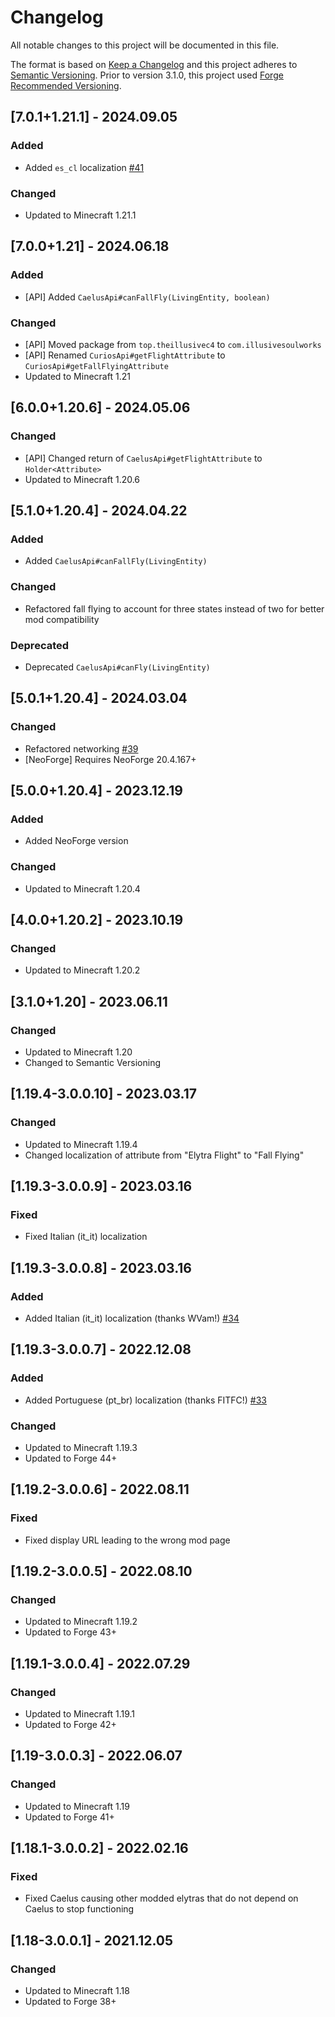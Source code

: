 # Changelog
All notable changes to this project will be documented in this file.

The format is based on [Keep a Changelog](http://keepachangelog.com/en/1.0.0/) and this project adheres to [Semantic Versioning](http://semver.org/spec/v2.0.0.html).
Prior to version 3.1.0, this project used [Forge Recommended Versioning](https://mcforge.readthedocs.io/en/latest/conventions/versioning/).

## [7.0.1+1.21.1] - 2024.09.05
### Added
- Added `es_cl` localization [#41](https://github.com/illusivesoulworks/caelus/pull/41)
### Changed
- Updated to Minecraft 1.21.1

## [7.0.0+1.21] - 2024.06.18
### Added
- [API] Added `CaelusApi#canFallFly(LivingEntity, boolean)`
### Changed
- [API] Moved package from `top.theillusivec4` to `com.illusivesoulworks`
- [API] Renamed `CuriosApi#getFlightAttribute` to `CuriosApi#getFallFlyingAttribute`
- Updated to Minecraft 1.21

## [6.0.0+1.20.6] - 2024.05.06
### Changed
- [API] Changed return of `CaelusApi#getFlightAttribute` to `Holder<Attribute>`
- Updated to Minecraft 1.20.6

## [5.1.0+1.20.4] - 2024.04.22
### Added
- Added `CaelusApi#canFallFly(LivingEntity)`
### Changed
- Refactored fall flying to account for three states instead of two for better mod compatibility
### Deprecated
- Deprecated `CaelusApi#canFly(LivingEntity)`

## [5.0.1+1.20.4] - 2024.03.04
### Changed
- Refactored networking [#39](https://github.com/TheIllusiveC4/Caelus/issues/39)
- [NeoForge] Requires NeoForge 20.4.167+

## [5.0.0+1.20.4] - 2023.12.19
### Added
- Added NeoForge version
### Changed
- Updated to Minecraft 1.20.4

## [4.0.0+1.20.2] - 2023.10.19
### Changed
- Updated to Minecraft 1.20.2

## [3.1.0+1.20] - 2023.06.11
### Changed
- Updated to Minecraft 1.20
- Changed to Semantic Versioning

## [1.19.4-3.0.0.10] - 2023.03.17
### Changed
- Updated to Minecraft 1.19.4
- Changed localization of attribute from "Elytra Flight" to "Fall Flying"

## [1.19.3-3.0.0.9] - 2023.03.16
### Fixed
- Fixed Italian (it_it) localization

## [1.19.3-3.0.0.8] - 2023.03.16
### Added
- Added Italian (it_it) localization (thanks WVam!) [#34](https://github.com/TheIllusiveC4/Caelus/pull/34)

## [1.19.3-3.0.0.7] - 2022.12.08
### Added
- Added Portuguese (pt_br) localization (thanks FITFC!) [#33](https://github.com/TheIllusiveC4/Caelus/pull/33)
### Changed
- Updated to Minecraft 1.19.3
- Updated to Forge 44+

## [1.19.2-3.0.0.6] - 2022.08.11
### Fixed
- Fixed display URL leading to the wrong mod page

## [1.19.2-3.0.0.5] - 2022.08.10
### Changed
- Updated to Minecraft 1.19.2
- Updated to Forge 43+

## [1.19.1-3.0.0.4] - 2022.07.29
### Changed
- Updated to Minecraft 1.19.1
- Updated to Forge 42+

## [1.19-3.0.0.3] - 2022.06.07
### Changed
- Updated to Minecraft 1.19
- Updated to Forge 41+

## [1.18.1-3.0.0.2] - 2022.02.16
### Fixed
- Fixed Caelus causing other modded elytras that do not depend on Caelus to stop functioning

## [1.18-3.0.0.1] - 2021.12.05
### Changed
- Updated to Minecraft 1.18
- Updated to Forge 38+
